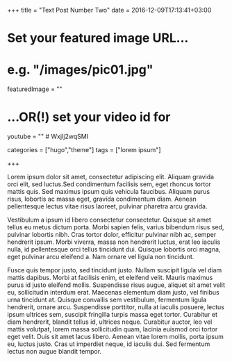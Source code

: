 +++
title = "Text Post Number Two"
date = 2016-12-09T17:13:41+03:00

# Set your featured image URL...
# e.g. "/images/pic01.jpg"
featuredImage = ""

# ...OR(!) set your video id for
youtube = ""     # WxjIj2wqSMI

categories = ["hugo","theme"]
tags = ["lorem ipsum"]

+++

Lorem ipsum dolor sit amet, consectetur adipiscing elit. Aliquam gravida orci elit, sed luctus.Sed condimentum facilisis sem, eget rhoncus tortor mattis quis. Sed maximus ipsum quis vehicula faucibus. Aliquam purus risus, lobortis ac massa eget, gravida condimentum diam. Aenean pellentesque lectus vitae risus laoreet, pulvinar pharetra arcu gravida.
<!--more-->

Vestibulum a ipsum id libero consectetur consectetur. Quisque sit amet tellus eu metus dictum porta. Morbi sapien felis, varius bibendum risus sed, pulvinar lobortis nibh. Cras tortor dolor, efficitur pulvinar nibh ac, semper hendrerit ipsum. Morbi viverra, massa non hendrerit luctus, erat leo iaculis nulla, id pellentesque orci tellus tincidunt dui. Quisque lobortis orci magna, eget pulvinar arcu eleifend a. Nam ornare vel ligula non tincidunt.

Fusce quis tempor justo, sed tincidunt justo. Nullam suscipit ligula vel diam mattis dapibus. Morbi at facilisis enim, et eleifend velit. Mauris maximus purus id justo eleifend mollis. Suspendisse risus augue, aliquet sit amet velit eu, sollicitudin interdum erat. Maecenas elementum diam justo, vel finibus urna tincidunt at. Quisque convallis sem vestibulum, fermentum ligula hendrerit, ornare arcu. Suspendisse porttitor, nulla at iaculis posuere, lectus ipsum ultrices sem, suscipit fringilla turpis massa eget tortor. Curabitur et diam hendrerit, blandit tellus id, ultrices neque. Curabitur auctor, leo vel mattis volutpat, lorem massa sollicitudin quam, lacinia euismod orci tortor eget velit. Duis sit amet lacus libero. Aenean vitae lorem mollis, porta ipsum eu, luctus justo. Cras ut imperdiet neque, id iaculis dui. Sed fermentum lectus non augue blandit tempor.

